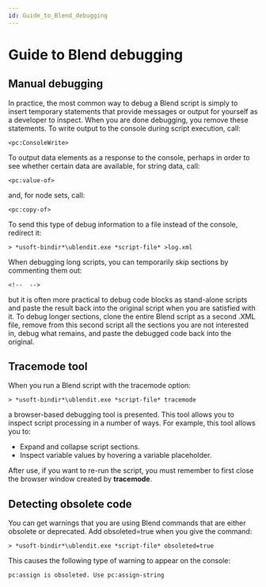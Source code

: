 ```yaml
---
id: Guide_to_Blend_debugging
---
```


# Guide to Blend debugging

## Manual debugging

In practice, the most common way to debug a Blend script is simply to insert temporary statements that provide messages or output for yourself as a developer to inspect. When you are done debugging, you remove these statements.
To write output to the console during script execution, call:

```language-xml
<pc:ConsoleWrite>
```

To output data elements as a response to the console, perhaps in order to see whether certain data are available, for string data, call:

```language-xml
<pc:value-of>
```

and, for node sets, call:

```language-xml
<pc:copy-of>
```

To send this type of debug information to a file instead of the console, redirect it:

```
> *usoft-bindir*\ublendit.exe *script-file* >log.xml
```

When debugging long scripts, you can temporarily skip sections by commenting them out:

```language-xml
<!--  -->
```

but it is often more practical to debug code blocks as stand-alone scripts and paste the result back into the original script when you are satisfied with it. To debug longer sections, clone the entire Blend script as a second .XML file, remove from this second script all the sections you are not interested in, debug what remains, and paste the debugged code back into the original.

## Tracemode tool

When you run a Blend script with the tracemode option:

```
> *usoft-bindir*\ublendit.exe *script-file* tracemode
```

a browser-based debugging tool is presented. This tool allows you to inspect script processing in a number of ways. For example, this tool allows you to:

- Expand and collapse script sections.
- Inspect variable values by hovering a variable placeholder.

After use, if you want to re-run the script, you must remember to first close the browser window created by **tracemode**.

## Detecting obsolete code

You can get warnings that you are using Blend commands that are either obsolete or deprecated. Add obsoleted=true when you give the command:

```
> *usoft-bindir*\ublendit.exe *script-file* obsoleted=true
```

This causes the following type of warning to appear on the console:

```
pc:assign is obsoleted. Use pc:assign-string
```

 